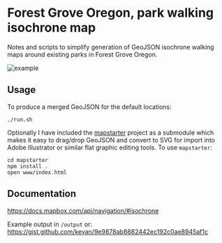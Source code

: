 # Forest Grove Oregon, park walking isochrone map
Notes and scripts to simplify generation of GeoJSON isochrone walking maps around existing parks in Forest Grove Oregon.

![example](https://user-images.githubusercontent.com/6401746/75641459-2f782080-5bed-11ea-9695-b9096b6fbf05.png)

## Usage
To produce a merged GeoJSON for the default locations:
```
./run.sh
```

Optionally I have included the [mapstarter](https://github.com/veltman/mapstarter) project as a submodule which makes it easy to drag/drop GeoJSON and convert to SVG for import into Adobe Illustrator or similar flat graphic editing tools. To use `mapstarter`:
```
cd mapstarter
npm install .
open www/index.html
```

## Documentation
https://docs.mapbox.com/api/navigation/#isochrone

Example output in `/output` or:
https://gist.github.com/keyan/9e9878ab8882442ec192c0ae8945af1c
